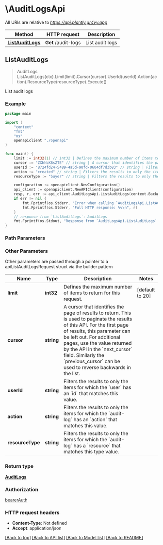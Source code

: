 # \AuditLogsApi

All URIs are relative to *https://api.plantly.gr4vy.app*

Method | HTTP request | Description
------------- | ------------- | -------------
[**ListAuditLogs**](AuditLogsApi.md#ListAuditLogs) | **Get** /audit-logs | List audit logs



## ListAuditLogs

> AuditLogs ListAuditLogs(ctx).Limit(limit).Cursor(cursor).UserId(userId).Action(action).ResourceType(resourceType).Execute()

List audit logs



### Example

```go
package main

import (
    "context"
    "fmt"
    "os"
    openapiclient "./openapi"
)

func main() {
    limit := int32(1) // int32 | Defines the maximum number of items to return for this request. (optional) (default to 20)
    cursor := "ZXhhbXBsZTE" // string | A cursor that identifies the page of results to return. This is used to paginate the results of this API.  For the first page of results, this parameter can be left out. For additional pages, use the value returned by the API in the `next_cursor` field. Similarly the `previous_cursor` can be used to reverse backwards in the list. (optional)
    userId := "8724fd24-5489-4a5d-90fd-0604df7d3b83" // string | Filters the results to only the items for which the `user` has an `id` that matches this value. (optional)
    action := "created" // string | Filters the results to only the items for which the `audit-log` has an `action` that matches this value. (optional)
    resourceType := "buyer" // string | Filters the results to only the items for which the `audit-log` has a `resource` that matches this type value. (optional)

    configuration := openapiclient.NewConfiguration()
    api_client := openapiclient.NewAPIClient(configuration)
    resp, r, err := api_client.AuditLogsApi.ListAuditLogs(context.Background()).Limit(limit).Cursor(cursor).UserId(userId).Action(action).ResourceType(resourceType).Execute()
    if err != nil {
        fmt.Fprintf(os.Stderr, "Error when calling `AuditLogsApi.ListAuditLogs``: %v\n", err)
        fmt.Fprintf(os.Stderr, "Full HTTP response: %v\n", r)
    }
    // response from `ListAuditLogs`: AuditLogs
    fmt.Fprintf(os.Stdout, "Response from `AuditLogsApi.ListAuditLogs`: %v\n", resp)
}
```

### Path Parameters



### Other Parameters

Other parameters are passed through a pointer to a apiListAuditLogsRequest struct via the builder pattern


Name | Type | Description  | Notes
------------- | ------------- | ------------- | -------------
 **limit** | **int32** | Defines the maximum number of items to return for this request. | [default to 20]
 **cursor** | **string** | A cursor that identifies the page of results to return. This is used to paginate the results of this API.  For the first page of results, this parameter can be left out. For additional pages, use the value returned by the API in the &#x60;next_cursor&#x60; field. Similarly the &#x60;previous_cursor&#x60; can be used to reverse backwards in the list. | 
 **userId** | **string** | Filters the results to only the items for which the &#x60;user&#x60; has an &#x60;id&#x60; that matches this value. | 
 **action** | **string** | Filters the results to only the items for which the &#x60;audit-log&#x60; has an &#x60;action&#x60; that matches this value. | 
 **resourceType** | **string** | Filters the results to only the items for which the &#x60;audit-log&#x60; has a &#x60;resource&#x60; that matches this type value. | 

### Return type

[**AuditLogs**](AuditLogs.md)

### Authorization

[bearerAuth](../README.md#bearerAuth)

### HTTP request headers

- **Content-Type**: Not defined
- **Accept**: application/json

[[Back to top]](#) [[Back to API list]](../README.md#documentation-for-api-endpoints)
[[Back to Model list]](../README.md#documentation-for-models)
[[Back to README]](../README.md)

